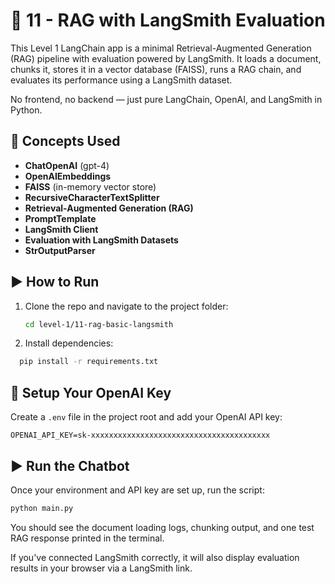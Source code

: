 # 🧠 11 - RAG with LangSmith Evaluation

This Level 1 LangChain app is a minimal Retrieval-Augmented Generation (RAG) pipeline with evaluation powered by LangSmith. It loads a document, chunks it, stores it in a vector database (FAISS), runs a RAG chain, and evaluates its performance using a LangSmith dataset.

No frontend, no backend — just pure LangChain, OpenAI, and LangSmith in Python.

## 🧩 Concepts Used

- **ChatOpenAI** (gpt-4)
- **OpenAIEmbeddings**
- **FAISS** (in-memory vector store)
- **RecursiveCharacterTextSplitter**
- **Retrieval-Augmented Generation (RAG)**
- **PromptTemplate**
- **LangSmith Client**
- **Evaluation with LangSmith Datasets**
- **StrOutputParser**

## ▶️ How to Run

1. Clone the repo and navigate to the project folder:

   ```bash
   cd level-1/11-rag-basic-langsmith
   ```

2. Install dependencies:

```bash
  pip install -r requirements.txt

```

## 🔐 Setup Your OpenAI Key

Create a `.env` file in the project root and add your OpenAI API key:

```env
OPENAI_API_KEY=sk-xxxxxxxxxxxxxxxxxxxxxxxxxxxxxxxxxxxxxxxx
```

## ▶️ Run the Chatbot

Once your environment and API key are set up, run the script:

```bash
python main.py
```

You should see the document loading logs, chunking output, and one test RAG response printed in the terminal.

If you've connected LangSmith correctly, it will also display evaluation results in your browser via a LangSmith link.

